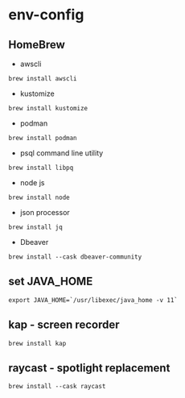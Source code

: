 # env-config
## HomeBrew 
- awscli
```console
brew install awscli 
```
- kustomize
``` console
brew install kustomize
```
- podman
```console
brew install podman
```
- psql command line utility
```console
brew install libpq 
```
- node js
```console
brew install node
```
- json processor
```console
brew install jq
```
- Dbeaver
```console
brew install --cask dbeaver-community 
```

## set JAVA_HOME
```
export JAVA_HOME=`/usr/libexec/java_home -v 11`
```

## kap - screen recorder
``` console
brew install kap
```

## raycast - spotlight replacement
``` console
brew install --cask raycast
```

